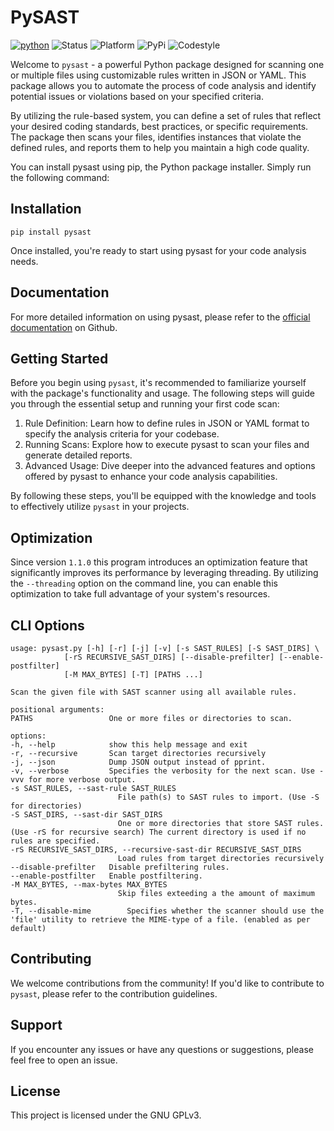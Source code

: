 # PySAST

[![python](https://img.shields.io/badge/python-3.8+-blue.svg?logo=python&labelColor=lightgrey)](https://www.python.org/downloads/)
![Status](https://img.shields.io:/static/v1?label=Status&message=Alpha-Release&color=lightgreen)
![Platform](https://img.shields.io:/static/v1?label=Platforms&message=All&color=yellowgreen)
![PyPi](https://img.shields.io:/static/v1?label=PyPi&message=1.1.0-alpha&color=lightblue)
![Codestyle](https://img.shields.io:/static/v1?label=Codestyle&message=black&color=black)

Welcome to `pysast` - a powerful Python package designed for scanning one or multiple files using customizable rules written
in JSON or YAML. This package allows you to automate the process of code analysis and identify potential issues or violations
based on your specified criteria.

By utilizing the rule-based system, you can define a set of rules that reflect your desired coding standards, best practices,
or specific requirements. The package then scans your files, identifies instances that violate the defined rules, and reports
them to help you maintain a high code quality.

You can install pysast using pip, the Python package installer. Simply run the following command:

## Installation

```shell
pip install pysast
```

Once installed, you're ready to start using pysast for your code analysis needs.

## Documentation

For more detailed information on using pysast, please refer to the [official documentation](https://matrixeditor.github.io/pysast/) on Github.

## Getting Started

Before you begin using `pysast`, it's recommended to familiarize yourself with the package's functionality and usage. The following steps will guide you through the essential setup and running your first code scan:

1. Rule Definition: Learn how to define rules in JSON or YAML format to specify the analysis criteria for your codebase.
2. Running Scans: Explore how to execute pysast to scan your files and generate detailed reports.
3. Advanced Usage: Dive deeper into the advanced features and options offered by pysast to enhance your code analysis capabilities.

By following these steps, you'll be equipped with the knowledge and tools to effectively utilize `pysast` in your projects.

## Optimization

Since version ``1.1.0`` this program introduces an optimization feature that significantly
improves its performance by leveraging threading. By utilizing the ``--threading`` option
on the command line, you can enable this optimization to take full advantage of your
system's resources.

## CLI Options

    usage: pysast.py [-h] [-r] [-j] [-v] [-s SAST_RULES] [-S SAST_DIRS] \
                [-rS RECURSIVE_SAST_DIRS] [--disable-prefilter] [--enable-postfilter]
                [-M MAX_BYTES] [-T] [PATHS ...]

    Scan the given file with SAST scanner using all available rules.

    positional arguments:
    PATHS                 One or more files or directories to scan.

    options:
    -h, --help            show this help message and exit
    -r, --recursive       Scan target directories recursively
    -j, --json            Dump JSON output instead of pprint.
    -v, --verbose         Specifies the verbosity for the next scan. Use -vvv for more verbose output.
    -s SAST_RULES, --sast-rule SAST_RULES
                            File path(s) to SAST rules to import. (Use -S for directories)
    -S SAST_DIRS, --sast-dir SAST_DIRS
                            One or more directories that store SAST rules. (Use -rS for recursive search) The current directory is used if no rules are specified.
    -rS RECURSIVE_SAST_DIRS, --recursive-sast-dir RECURSIVE_SAST_DIRS
                            Load rules from target directories recursively
    --disable-prefilter   Disable prefiltering rules.
    --enable-postfilter   Enable postfiltering.
    -M MAX_BYTES, --max-bytes MAX_BYTES
                            Skip files exteeding a the amount of maximum bytes.
    -T, --disable-mime        Specifies whether the scanner should use the 'file' utility to retrieve the MIME-type of a file. (enabled as per default)


## Contributing

We welcome contributions from the community! If you'd like to contribute to `pysast`, please refer to the contribution guidelines.

## Support

If you encounter any issues or have any questions or suggestions, please feel free to open an issue.

## License

This project is licensed under the GNU GPLv3.